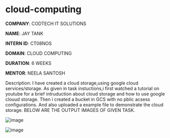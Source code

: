 # cloud-computing

**COMPANY**: CODTECH IT SOLUTIONS

**NAME**: JAY TANK

**INTERN ID**: CT08NOS

**DOMAIN**: CLOUD COMPUTING

**DURATION**: 6 WEEKS

**MENTOR**: NEELA SANTOSH

Description: I have created a cloud storage,using google cloud services/storage. As given in task instuctions,i first watched a tutorial on youtube for a brief intruduction about cloud storage and how to use google clouud storage. Then i created a bucket in GCS with no pblic acsess configurations. And also uploaded a example file to demonstrate the cloud storage.
BELOW ARE THE OUTPUT IMAGES OF GIVEN TASK.

![image](https://github.com/user-attachments/assets/650e7392-e79c-4b6e-a006-501bec8ff21a)



![image](https://github.com/user-attachments/assets/1019a853-3bb0-4caa-a1b5-4ab30d4061d1)

